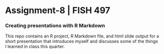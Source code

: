 # Assignment-8 | FISH 497

### Creating presentations with R Markdown

This repo contains an R project, R Markdown file, and html slide output for a short presentation that introduces myself and discusses some of the things I learned in class this quarter.
